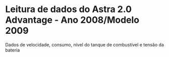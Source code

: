 # Leitura de dados do Astra 2.0 Advantage - Ano 2008/Modelo 2009
 Dados de velocidade, consumo, nível do tanque de combustível e tensão da bateria
